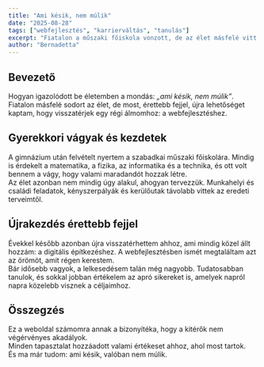 ```yaml
---
title: "Ami késik, nem múlik"
date: "2025-08-28"
tags: ["webfejlesztés", "karrierváltás", "tanulás"]
excerpt: "Fiatalon a műszaki főiskola vonzott, de az élet másfelé vitt. Most, érettebb fejjel, ismét visszatértem a webfejlesztéshez."
author: "Bernadetta"
---
```


## Bevezető  

Hogyan igazolódott be életemben a mondás: *„ami késik, nem múlik”*.  
Fiatalon másfelé sodort az élet, de most, érettebb fejjel, újra lehetőséget kaptam, hogy visszatérjek egy régi álmomhoz: a webfejlesztéshez.  

## Gyerekkori vágyak és kezdetek  

A gimnázium után felvételt nyertem a szabadkai műszaki főiskolára. Mindig is érdekelt a matematika, a fizika, az informatika és a technika, és ott volt bennem a vágy, hogy valami maradandót hozzak létre.  
Az élet azonban nem mindig úgy alakul, ahogyan tervezzük. Munkahelyi és családi feladatok, kényszerpályák és kerülőutak távolabb vittek az eredeti terveimtől.  

## Újrakezdés érettebb fejjel  

Évekkel később azonban újra visszatérhettem ahhoz, ami mindig közel állt hozzám: a digitális építkezéshez. A webfejlesztésben ismét megtaláltam azt az örömöt, amit régen kerestem.  
Bár idősebb vagyok, a lelkesedésem talán még nagyobb. Tudatosabban tanulok, és sokkal jobban értékelem az apró sikereket is, amelyek napról napra közelebb visznek a céljaimhoz.  

## Összegzés  

Ez a weboldal számomra annak a bizonyítéka, hogy a kitérők nem végérvényes akadályok.  
Minden tapasztalat hozzáadott valami értékeset ahhoz, ahol most tartok.  
És ma már tudom: ami késik, valóban nem múlik.  



                         